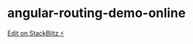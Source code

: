 # angular-routing-demo-online

[Edit on StackBlitz ⚡️](https://stackblitz.com/edit/angular-routing-demo-online)